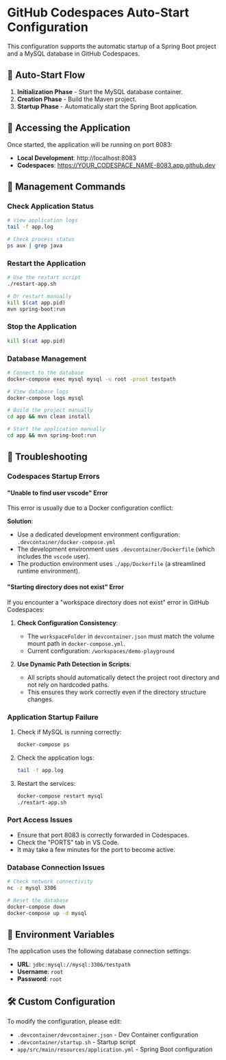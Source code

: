 # GitHub Codespaces Auto-Start Configuration

This configuration supports the automatic startup of a Spring Boot project and a MySQL database in GitHub Codespaces.

## 🚀 Auto-Start Flow

1.  **Initialization Phase** - Start the MySQL database container.
2.  **Creation Phase** - Build the Maven project.
3.  **Startup Phase** - Automatically start the Spring Boot application.

## 📱 Accessing the Application

Once started, the application will be running on port 8083:

- **Local Development**: http://localhost:8083
- **Codespaces**: https://YOUR_CODESPACE_NAME-8083.app.github.dev

## 🔧 Management Commands

### Check Application Status

```bash
# View application logs
tail -f app.log

# Check process status
ps aux | grep java
```

### Restart the Application

```bash
# Use the restart script
./restart-app.sh

# Or restart manually
kill $(cat app.pid)
mvn spring-boot:run
```

### Stop the Application

```bash
kill $(cat app.pid)
```

### Database Management

```bash
# Connect to the database
docker-compose exec mysql mysql -u root -proot testpath

# View database logs
docker-compose logs mysql

# Build the project manually
cd app && mvn clean install

# Start the application manually
cd app && mvn spring-boot:run
```

## 🐛 Troubleshooting

### Codespaces Startup Errors

#### "Unable to find user vscode" Error

This error is usually due to a Docker configuration conflict:

**Solution**:

- Use a dedicated development environment configuration: `.devcontainer/docker-compose.yml`
- The development environment uses `.devcontainer/Dockerfile` (which includes the `vscode` user).
- The production environment uses `./app/Dockerfile` (a streamlined runtime environment).

#### "Starting directory does not exist" Error

If you encounter a "workspace directory does not exist" error in GitHub Codespaces:

1.  **Check Configuration Consistency**:

    - The `workspaceFolder` in `devcontainer.json` must match the volume mount path in `docker-compose.yml`.
    - Current configuration: `/workspaces/demo-playground`

2.  **Use Dynamic Path Detection in Scripts**:
    - All scripts should automatically detect the project root directory and not rely on hardcoded paths.
    - This ensures they work correctly even if the directory structure changes.

### Application Startup Failure

1.  Check if MySQL is running correctly:

    ```bash
    docker-compose ps
    ```

2.  Check the application logs:

    ```bash
    tail -f app.log
    ```

3.  Restart the services:
    ```bash
    docker-compose restart mysql
    ./restart-app.sh
    ```

### Port Access Issues

- Ensure that port 8083 is correctly forwarded in Codespaces.
- Check the "PORTS" tab in VS Code.
- It may take a few minutes for the port to become active.

### Database Connection Issues

```bash
# Check network connectivity
nc -z mysql 3306

# Reset the database
docker-compose down
docker-compose up -d mysql
```

## 📝 Environment Variables

The application uses the following database connection settings:

- **URL**: `jdbc:mysql://mysql:3306/testpath`
- **Username**: `root`
- **Password**: `root`

## 🛠 Custom Configuration

To modify the configuration, please edit:

- `.devcontainer/devcontainer.json` - Dev Container configuration
- `.devcontainer/startup.sh` - Startup script
- `app/src/main/resources/application.yml` - Spring Boot configuration
